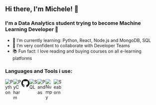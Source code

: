 ## Hi there, I'm Michele! 👋
### I'm a Data Analytics student trying to become **Machine Learning Developer** 🤖

- 🌱 I’m currently learning: Python, React, Node.js and MongoDB, SQL
- 👯 I’m very confident to collaborate with Developer Teams
- 📚 Fun fact: I love reading and buying courses on all e-learning platforms


### Languages and Tools i use:
<img align="left" alt="Python" width="26px" src="https://upload.wikimedia.org/wikipedia/commons/thumb/c/c3/Python-logo-notext.svg/2048px-Python-logo-notext.svg.png" />
<img align="left" alt="PyCharm" width="26px" src="https://upload.wikimedia.org/wikipedia/commons/thumb/1/1d/PyCharm_Icon.svg/2048px-PyCharm_Icon.svg.png" />
<img align="left" alt="GitHub" width="26px" src="https://raw.githubusercontent.com/github/explore/78df643247d429f6cc873026c0622819ad797942/topics/github/github.png" />

<img align="left" alt="SQL" width="26px" src="https://glue-labs.com/wp-content/uploads/2020/02/1-2.png" />

<img align="left" alt="Pandas" width="26px" src="https://pandas.pydata.org/static/img/pandas_secondary.svg" />
<img align="left" alt="Numpy" width="26px" src="https://seeklogo.com/images/N/numpy-logo-479C24EC79-seeklogo.com.png" />
<img align="left" alt="Seaborn" width="26px" src="https://user-images.githubusercontent.com/315810/92254613-279c8000-ee9f-11ea-9b73-5622a7d95f3f.png" />



<br />
<br />

<!---
DrBracket/DrBracket is a ✨ special ✨ repository because its `README.md` (this file) appears on your GitHub profile.
You can click the Preview link to take a look at your changes.
--->
